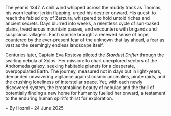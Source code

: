 
The year is 1347.  A chill wind whipped across the muddy track as Thomas, his worn leather jerkin flapping, urged his destrier onward.  His quest: to reach the fabled city of Zerzura, whispered to hold untold riches and ancient secrets.  Days blurred into weeks, a relentless cycle of sun-baked plains, treacherous mountain passes, and encounters with brigands and suspicious villagers. Each sunrise brought a renewed sense of hope, countered by the ever-present fear of the unknown that lay ahead, a fear as vast as the seemingly endless landscape itself.

Centuries later,  Captain Eva Rostova piloted the *Stardust Drifter* through the swirling nebula of Xylos. Her mission: to chart unexplored sectors of the Andromeda galaxy, seeking habitable planets for a desperate, overpopulated Earth.  The journey, measured not in days but in light-years, demanded unwavering vigilance against cosmic anomalies, pirate raids, and the crushing loneliness of interstellar space. Yet, with each newly discovered system,  the breathtaking beauty of nebulae and the thrill of potentially finding a new home for humanity fuelled her onward, a testament to the enduring human spirit's thirst for exploration.

~ By Hozmi - 24 June 2025
